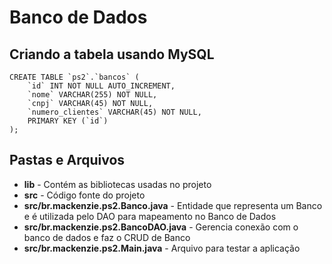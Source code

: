 # Banco de Dados

## Criando a tabela usando MySQL
```
CREATE TABLE `ps2`.`bancos` (
    `id` INT NOT NULL AUTO_INCREMENT,
    `nome` VARCHAR(255) NOT NULL,
    `cnpj` VARCHAR(45) NOT NULL,
    `numero_clientes` VARCHAR(45) NOT NULL,
    PRIMARY KEY (`id`)
);
```

## Pastas e Arquivos
* **lib** - Contém as bibliotecas usadas no projeto
* **src** - Código fonte do projeto
* **src/br.mackenzie.ps2.Banco.java** - Entidade que representa um Banco e é utilizada pelo DAO para mapeamento no Banco de Dados
* **src/br.mackenzie.ps2.BancoDAO.java** - Gerencia conexão com o banco de dados e faz o CRUD de Banco
* **src/br.mackenzie.ps2.Main.java** - Arquivo para testar a aplicação